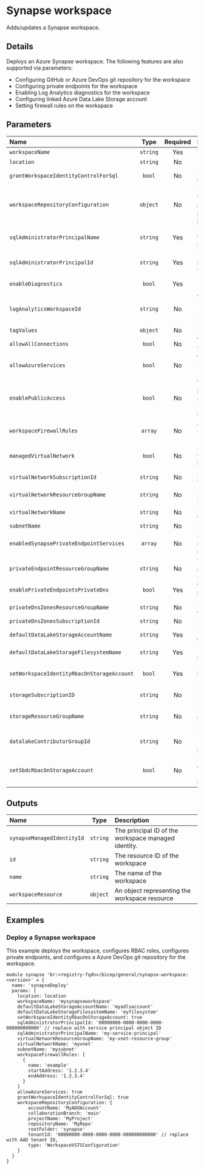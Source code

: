 # Synapse workspace

Adds/updates a Synapse workspace.

## Details

Deploys an Azure Synapse workspace. The following features are also supported via parameters:

- Configuring GitHub or Azure DevOps git repository for the workspace
- Configuring private endpoints for the workspace
- Enabling Log Analytics diagnostics for the workspace
- Configuring linked Azure Data Lake Storage account
- Setting firewall rules on the workspace

## Parameters

| Name                                       | Type     | Required | Description                                                                                                                                                                                                             |
| :----------------------------------------- | :------: | :------: | :---------------------------------------------------------------------------------------------------------------------------------------------------------------------------------------------------------------------- |
| `workspaceName`                            | `string` | Yes      | The name of the Synapse workspace.                                                                                                                                                                                      |
| `location`                                 | `string` | No       | The location of the Synapse workspace.                                                                                                                                                                                  |
| `grantWorkspaceIdentityControlForSql`      | `bool`   | No       | If true, grants SQL control to the workspace managed identity.                                                                                                                                                          |
| `workspaceRepositoryConfiguration`         | `object` | No       | Provides the configuration for git-integrated workspaces. Ref: https://learn.microsoft.com/en-us/azure/templates/microsoft.synapse/workspaces?pivots=deployment-language-bicep#workspacerepositoryconfiguration         |
| `sqlAdministratorPrincipalName`            | `string` | Yes      | The name of an existing service principal to set as the SQL Administrator for the workspace. This will be used as the login.                                                                                            |
| `sqlAdministratorPrincipalId`              | `string` | Yes      | The principal/object ID of an existing service principal to set as the SQL Administrator for the workspace.                                                                                                             |
| `enableDiagnostics`                        | `bool`   | Yes      | If true, enable diagnostics on the workspace (`logAnalyticsWorkspaceId` must also be set).                                                                                                                              |
| `logAnalyticsWorkspaceId`                  | `string` | No       | When `enableDiagnostics` is true, the workspace ID (resource ID of a Log Analytics workspace) for a Log Analytics workspace to which you would like to send Diagnostic Logs.                                            |
| `tagValues`                                | `object` | No       | The resource tags applied to resources.                                                                                                                                                                                 |
| `allowAllConnections`                      | `bool`   | No       | When true, a single firewall rule is configured on the workspace allowing all IP addresses                                                                                                                              |
| `allowAzureServices`                       | `bool`   | No       | When true, Azure Services will have access to the Synapse workspace even when 'allowAllConnections' is false                                                                                                            |
| `enablePublicAccess`                       | `bool`   | No       | When false, the vault will not accept traffic from public internet. (i.e. all traffic except private endpoint traffic and that that originates from trusted services will be blocked, regardless of any firewall rules) |
| `workspaceFirewallRules`                   | `array`  | No       | An array of objects defining firewall rules with the structure {name: "rule_name", startAddress: "a.b.c.d", endAddress: "w.x.y.z"}                                                                                      |
| `managedVirtualNetwork`                    | `bool`   | No       | If true, will ensure that all compute for this workspace is in a virtual network managed on behalf of the user.                                                                                                         |
| `virtualNetworkSubscriptionId`             | `string` | No       | SubscriptionId for existing virtual network to use when configuring private endpoints.                                                                                                                                  |
| `virtualNetworkResourceGroupName`          | `string` | No       | Resource group name for existing virtual network to use when configuring private endpoints.                                                                                                                             |
| `virtualNetworkName`                       | `string` | No       | Name of existing virtual network to use when configuring private endpoints.                                                                                                                                             |
| `subnetName`                               | `string` | No       | Subnet to use when configuring private endpoints.                                                                                                                                                                       |
| `enabledSynapsePrivateEndpointServices`    | `array`  | No       | List of services to configure when enabling private endpoints. If not empty, virtual network related parameters must also be set.                                                                                       |
| `privateEndpointResourceGroupName`         | `string` | No       | The resource group name where private endpoints are provisioned. NOTE: Must be in the same subscription as the virtual network                                                                                          |
| `enablePrivateEndpointsPrivateDns`         | `bool`   | Yes      | When true, the private endpoint sub-resources will be registered with the relevant PrivateDns zone.                                                                                                                     |
| `privateDnsZonesResourceGroupName`         | `string` | No       | The resource group where PrivateDNs zones will be created or existing zones found.                                                                                                                                      |
| `privateDnsZonesSubscriptionId`            | `string` | No       | The subscriptionId of the PrivateDNs zones.                                                                                                                                                                             |
| `defaultDataLakeStorageAccountName`        | `string` | Yes      | The name of the existing storage account that the default data lake file system will be created in.                                                                                                                     |
| `defaultDataLakeStorageFilesystemName`     | `string` | Yes      | The name of the filesystem to create in the storage account.                                                                                                                                                            |
| `setWorkspaceIdentityRbacOnStorageAccount` | `bool`   | Yes      | If true, grants "Storage Blob Data Contributor" RBAC role for the workspace managed identity on the storage account.                                                                                                    |
| `storageSubscriptionID`                    | `string` | No       | The subscription ID of the existing storage account. Defaults to current subscription, if not set.                                                                                                                      |
| `storageResourceGroupName`                 | `string` | No       | The resource group name of the existing storage account. Defaults to current resource group, if not set.                                                                                                                |
| `datalakeContributorGroupId`               | `string` | No       | The Azure AD group ID for the group to assign "Storage Blob Data Contributor" and "Reader" RBAC roles on the storage account resource group.                                                                            |
| `setSbdcRbacOnStorageAccount`              | `bool`   | No       | If true, the group defined by `datalakeContributorGroupId` will be assigned "Storage Blob Data Contributor" and "Reader" RBAC roles on the storage account resource group.                                              |

## Outputs

| Name                       | Type     | Description                                         |
| :------------------------- | :------: | :-------------------------------------------------- |
| `synapseManagedIdentityId` | `string` | The principal ID of the workspace managed identity. |
| `id`                       | `string` | The resource ID of the workspace                    |
| `name`                     | `string` | The name of the workspace                           |
| `workspaceResource`        | `object` | An object representing the workspace resource       |

## Examples

### Deploy a Synapse workspace

This example deploys the workspace, configures RBAC roles, configures private endpoints, and configures a Azure DevOps git repository for the workspace.

```bicep
module synapse 'br:<registry-fqdn>/bicep/general/synapse-workspace:<version>' = {
  name: 'synapseDeploy'
  params: {
    location: location
    workspaceName: 'mysynapseworkspace'
    defaultDataLakeStorageAccountName: 'myadlsaccount'
    defaultDataLakeStorageFilesystemName: 'myfilesystem'
    setWorkspaceIdentityRbacOnStorageAccount: true
    sqlAdministratorPrincipalId: '00000000-0000-0000-0000-000000000000' // replace with service principal object ID
    sqlAdministratorPrincipalName: 'my-service-principal'
    virtualNetworkResourceGroupName: 'my-vnet-resource-group'
    virtualNetworkName: 'myvnet'
    subnetName: 'mysubnet'
    workspaceFirewallRules: [
      {
        name: 'example'
        startAddress: '1.2.3.4'
        endAddress: '1.2.3.4'
      }
    ]
    allowAzureServices: true
    grantWorkspaceIdentityControlForSql: true
    workspaceRepositoryConfiguration: {
        accountName: 'MyADOAccount'
        collaborationBranch: 'main'
        projectName: 'MyProject'
        repositoryName: 'MyRepo'
        rootFolder: 'synapse'
        tenantId: '00000000-0000-0000-0000-000000000000' // replace with AAD tenant ID,
        type: 'WorkspaceVSTSConfiguration'
    }
  }
}
```